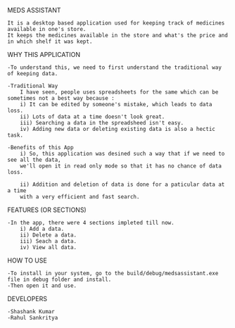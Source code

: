 MEDS ASSISTANT

    It is a desktop based application used for keeping track of medicines available in one's store. 
    It keeps the medicines available in the store and what's the price and in which shelf it was kept.

WHY THIS APPLICATION

    -To understand this, we need to first understand the traditional way of keeping data.
    
    -Traditional Way
        I have seen, people uses spreadsheets for the same which can be sometimes not a best way because :
        i) It can be edited by someone's mistake, which leads to data loss.
        ii) Lots of data at a time doesn't look great.
        iii) Searching a data in the spreadsheed isn't easy.
        iv) Adding new data or deleting existing data is also a hectic task.
        
    -Benefits of this App
        i) So, this application was desined such a way that if we need to see all the data, 
        we'll open it in read only mode so that it has no chance of data loss.
        
        ii) Addition and deletion of data is done for a paticular data at a time 
        with a very efficient and fast search.

FEATURES (OR SECTIONS)

    -In the app, there were 4 sections impleted till now.
        i) Add a data.
        ii) Delete a data.
        iii) Seach a data.
        iv) View all data.

HOW TO USE

    -To install in your system, go to the build/debug/medsassistant.exe file in debug folder and install.
    -Then open it and use.

DEVELOPERS

    -Shashank Kumar
    -Rahul Sankritya

